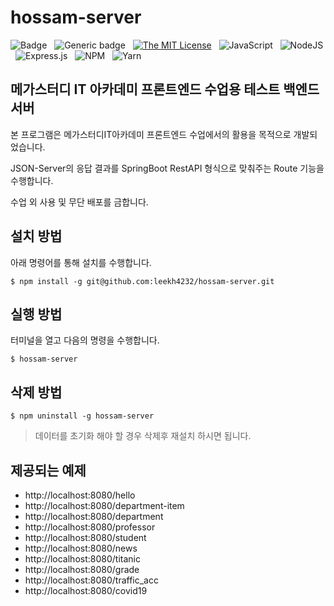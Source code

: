 # hossam-server

![Badge](https://img.shields.io/badge/Author-Lee%20KwangHo-blue.svg?style=flat-square&logo=appveyor) &nbsp;
![Generic badge](https://img.shields.io/badge/version-1.0.0-critical.svg?style=flat-square&logo=appveyor) &nbsp;
[![The MIT License](https://img.shields.io/badge/license-MIT-orange.svg?style=flat-square&logo=appveyor)](http://opensource.org/licenses/MIT) &nbsp;
![JavaScript](https://img.shields.io/badge/javascript-%23323330.svg?style=flat-square&logo=javascript&logoColor=%23F7DF1E) &nbsp;
![NodeJS](https://img.shields.io/badge/node.js-6DA55F?style=flat-square&logo=node.js&logoColor=white) &nbsp;
![Express.js](https://img.shields.io/badge/express.js-%23404d59.svg?style=flat-square&logo=express&logoColor=%2361DAFB) &nbsp;
![NPM](https://img.shields.io/badge/NPM-%23CB3837.svg?style=flat-square&logo=npm&logoColor=white) &nbsp;
![Yarn](https://img.shields.io/badge/yarn-%232C8EBB.svg?style=flat-square&logo=yarn&logoColor=white)


## 메가스터디 IT 아카데미 프론트엔드 수업용 테스트 백엔드 서버

본 프로그램은 메가스터디IT아카데미 프론트엔드 수업에서의 활용을 목적으로 개발되었습니다.

JSON-Server의 응답 결과를 SpringBoot RestAPI 형식으로 맞춰주는 Route 기능을 수행합니다.

수업 외 사용 및 무단 배포를 금합니다.

## 설치 방법

아래 명령어를 통해 설치를 수행합니다.

```shell
$ npm install -g git@github.com:leekh4232/hossam-server.git
```

## 실행 방법

터미널을 열고 다음의 명령을 수행합니다.

```shell
$ hossam-server
```

## 삭제 방법

```shell
$ npm uninstall -g hossam-server
```

> 데이터를 초기화 해야 할 경우 삭제후 재설치 하시면 됩니다.

## 제공되는 예제

- http://localhost:8080/hello
- http://localhost:8080/department-item
- http://localhost:8080/department
- http://localhost:8080/professor
- http://localhost:8080/student
- http://localhost:8080/news
- http://localhost:8080/titanic
- http://localhost:8080/grade
- http://localhost:8080/traffic_acc
- http://localhost:8080/covid19
